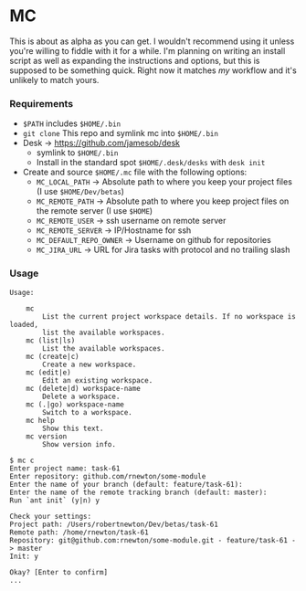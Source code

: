 # MC

This is about as alpha as you can get. I wouldn't recommend using it unless you're willing to fiddle with it for a while. I'm planning on writing an install script as well as expanding the instructions and options, but this is supposed to be something quick. Right now it matches *my* workflow and it's unlikely to match yours.

### Requirements

- `$PATH` includes `$HOME/.bin`
- `git clone` This repo and symlink mc into `$HOME/.bin`
- Desk -> https://github.com/jamesob/desk
  - symlink to `$HOME/.bin`
  - Install in the standard spot `$HOME/.desk/desks` with `desk init`
- Create and source `$HOME/.mc` file with the following options:
  - `MC_LOCAL_PATH` -> Absolute path to where you keep your project files (I use `$HOME/Dev/betas`)
  - `MC_REMOTE_PATH` -> Absolute path to where you keep project files on the remote server (I use `$HOME`)
  - `MC_REMOTE_USER` -> ssh username on remote server
  - `MC_REMOTE_SERVER` -> IP/Hostname for ssh
  - `MC_DEFAULT_REPO_OWNER` -> Username on github for repositories
  - `MC_JIRA_URL` -> URL for Jira tasks with protocol and no trailing slash

### Usage

```
Usage:

    mc
        List the current project workspace details. If no workspace is loaded,
        list the available workspaces.
    mc (list|ls)
        List the available workspaces.
    mc (create|c)
        Create a new workspace.
    mc (edit|e)
        Edit an existing workspace.
    mc (delete|d) workspace-name
        Delete a workspace.
    mc (.|go) workspace-name
        Switch to a workspace.
    mc help
        Show this text.
    mc version
        Show version info.
```

```
$ mc c
Enter project name: task-61
Enter repository: github.com/rnewton/some-module
Enter the name of your branch (default: feature/task-61): 
Enter the name of the remote tracking branch (default: master): 
Run `ant init` (y|n) y

Check your settings:
Project path: /Users/robertnewton/Dev/betas/task-61
Remote path: /home/rnewton/task-61
Repository: git@github.com:rnewton/some-module.git - feature/task-61 -> master
Init: y

Okay? [Enter to confirm]
...
```
